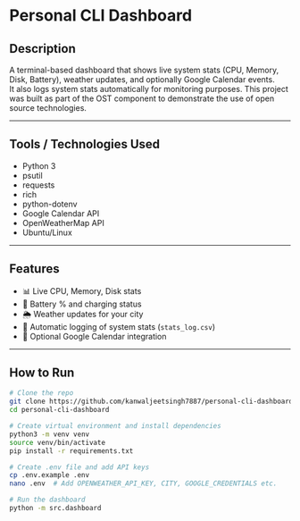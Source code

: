 # Personal CLI Dashboard

## Description
A terminal-based dashboard that shows live system stats (CPU, Memory, Disk, Battery), weather updates, and optionally Google Calendar events.  
It also logs system stats automatically for monitoring purposes. This project was built as part of the OST component to demonstrate the use of open source technologies.

---

## Tools / Technologies Used
- Python 3  
- psutil  
- requests  
- rich  
- python-dotenv  
- Google Calendar API  
- OpenWeatherMap API  
- Ubuntu/Linux  

---

## Features
- 📊 Live CPU, Memory, Disk stats  
- 🔋 Battery % and charging status  
- 🌦️ Weather updates for your city  
- 📝 Automatic logging of system stats (`stats_log.csv`)  
- 📅 Optional Google Calendar integration  

---

## How to Run

```bash
# Clone the repo
git clone https://github.com/kanwaljeetsingh7887/personal-cli-dashboard
cd personal-cli-dashboard

# Create virtual environment and install dependencies
python3 -m venv venv
source venv/bin/activate
pip install -r requirements.txt

# Create .env file and add API keys
cp .env.example .env
nano .env  # Add OPENWEATHER_API_KEY, CITY, GOOGLE_CREDENTIALS etc.

# Run the dashboard
python -m src.dashboard
